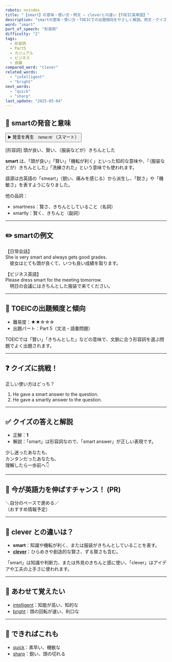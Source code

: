 ```yaml
---
robots: noindex
title: "【smart】の意味・使い方・例文 ― cleverとの違い【TOEIC英単語】"
description: "smartの意味・使い方・TOEICでの出題傾向をやさしく解説。例文・クイズ付きでcleverとの違いもわかりやすく学べます。"
word: "smart"
part_of_speech: "形容詞"
difficulty: "2"
tags:
  - 形容詞
  - Part5
  - カジュアル
  - ビジネス
  - 会議
compared_word: "clever"
related_words:
  - "intelligent"
  - "bright"
next_words:
  - "quick"
  - "sharp"
last_update: "2025-05-04"
---
```


## 🔰 smartの発音と意味

<button class="play-audio" onclick="playTTS('smart')">
  <span class="play-audio-main">
    ▶️ 発音を再生　/smɑːrt/
  </span>
  <span class="play-audio-sub">
    （スマート）
  </span>
</button>

[形容詞] 頭が良い、賢い、（服装などが）きちんとした

**smart** は、「頭が良い」「賢い」「機転が利く」といった知的な意味や、「（服装などが）きちんとした」「洗練された」という意味でも使われます。

語源は古英語の「smeart」（鋭い、痛みを感じる）から派生し、「鋭さ」や「機敏さ」を表すようになりました。

他の品詞：  
- smartness：賢さ、きちんとしていること（名詞）
- smartly：賢く、きちんと（副詞）

---

## ✏️ smartの例文

【日常会話】  
She is very smart and always gets good grades.  
　彼女はとても頭が良くて、いつも良い成績を取ります。

【ビジネス英語】  
Please dress smart for the meeting tomorrow.  
　明日の会議にはきちんとした服装で来てください。

---

## 🎯 TOEICの出題頻度と傾向

- 難易度：★★☆☆☆
- 出題パート：Part 5（文法・語彙問題）

TOEICでは「賢い」「きちんとした」などの意味で、文脈に合う形容詞を選ぶ問題でよく出題されます。

---

## ❓ クイズに挑戦！

正しい使い方はどっち？

1. He gave a smart answer to the question.  
2. He gave a smartly answer to the question.

---

## ✅ クイズの答えと解説

- 正解：**1**
- 解説：「smart」は形容詞なので、「smart answer」が正しい表現です。

少し迷ったあなたも、  
カンタンだったあなたも、  
理解したら一歩前へ👇️

---

## 🚀 今が英語力を伸ばすチャンス！ (PR)

<div class="info-center">
＼自分のペースで進める／<br>  
（おすすめ情報予定）
</div>

---

## 🤔  clever との違いは？

- **smart**：知識や機転が利く、または服装がきちんとしていることを表す。
- **[clever](/clever)**：ひらめきや創造的な賢さ、ずる賢さも含む。

「smart」は知識や判断力、または外見のきちんと感に使い、「clever」はアイデアや工夫の上手さに使われます。

---

## 🧩 あわせて覚えたい

- [intelligent](/intelligent)：知能が高い、知的な
- [bright](/bright)：頭の回転が速い、利口な

---

## 📖 できればこれも

- [quick](/quick)：素早い、機敏な
- [sharp](/sharp)：鋭い、頭の切れる

<!-- cvid: aid40_bid43 -->
